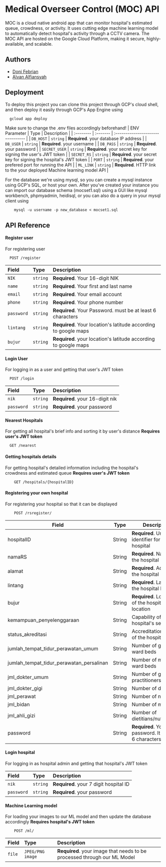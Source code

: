 
# Medical Overseer Control (MOC) API

MOC is a cloud native android app that can monitor hospital's estimated queue, crowdness, or activity. It uses cutting edge machine learning model to automatically detect hospital's activity through a CCTV camera. The MOC API are hosted on the Google Cloud Platform, making it secure, highly-available, and scalable.




## Authors

- [Doni Febrian](https://www.github.com/peepeeyanto)
- [Alvan Alfiansyah](https://www.github.com/alvansoleh)


## Deployment

To deploy this project you can clone this project through GCP's cloud shell, and then deploy it easily through GCP's App Engine using

```bash
  gcloud app deploy
```
Make sure to change the .env files accordingly beforehand!
| ENV Parameter | Type     | Description                       |
| :-------- | :------- | :-------------------------------- |
| `DB_HOST`      | `string` | **Required**. your database IP address |
| `DB_USER`      | `string` | **Required**. your username |
| `DB_PASS`      | `string` | **Required**. your password |
| `SECRET_USER`      | `string` | **Required**. your secret key for signing the user's JWT token |
| `SECRET_RS`      | `string` | **Required**. your secret key for signing the hospital's JWT token |
| `PORT`      | `string` | **Required**. your prefered port for running the API |
| `ML_LINK`      | `string` | **Required**. HTTP link to the your deployed Machine learning model API |

For the database we're using mysql, so you can create a mysql instance using GCP's SQL, or host your own. After you've created your instance you can import our database schema (mocset1.sql) using a GUI like mysql workbench, phpmyadmin, heidisql, or you can also do a query in your mysql client using
```
    mysql -u username -p new_database < mocset1.sql

```


## API Reference

#### Register user
For registering user
```http
  POST /register
```

| Field | Type     | Description                |
| :-------- | :------- | :------------------------- |
| `NIK` | `string` | **Required**. Your 16-digit NIK |
|`name`|`string`|**Required**. Your first and last name|
|`email`|`string`|**Required**. Your email account|
|`phone`|`string`|**Required**. Your phone number|
|`password`|`string`|**Required**. Your Password. must be at least 6 characters|
|`lintang`|`string`|**Required**. Your location's latitude according to google maps|
|`bujur`|`string`|**Required**. your location's latitude according to google maps|

#### Login User
For logging in as a user and getting that user's JWT token
```http
  POST /login
```

| Field | Type     | Description                       |
| :-------- | :------- | :-------------------------------- |
| `nik`      | `string` | **Required**. your 16-digit nik |
| `password`      | `string` | **Required**. your password |

#### Nearest Hospitals
For getting all hospital's brief info and sorting it by user's distance **Requires user's JWT token**
```http
  GET /nearest 
```

#### Getting hospitals details
For getting hospital's detailed information including the hospital's crowdness and estimated queue **Requires user's JWT token**
```http
    GET /hospitals/{hospitalID}
```
#### Registering your own hospital
For registering your hospital so that it can be displayed
```http
    POST /rsregister/
```

| Field                            | Type   | Description                                      |
|----------------------------------|--------|--------------------------------------------------|
| hospitalID                       | String | **Required**. Unique identifier for the hospital                |
| namaRS                           | String | **Required**. Name of the hospital                              |
| alamat                           | String | **Required**. Address of the hospital                           |
| lintang                          | String | **Required**. Latitude of the hospital location                 |
| bujur                            | String | **Required**. Longitude of the hospital location                |
| kemampuan_penyelenggaraan        | String | Capability of hospital's services                 |
| status_akreditasi                | String | Accreditation status of the hospital              |
| jumlah_tempat_tidur_perawatan_umum       | String | Number of general ward beds                  |
| jumlah_tempat_tidur_perawatan_persalinan | String | Number of maternity ward beds                |
| jml_dokter_umum                  | String | Number of general practitioners                   |
| jml_dokter_gigi                  | String | Number of dentists                                |
| jml_perawat                      | String | Number of nurses                                  |
| jml_bidan                        | String | Number of midwives                                |
| jml_ahli_gizi                    | String | Number of dietitians/nutritionists                |
| password                         | String | **Required**. Your password. It must be 6 characters or more |

#### Login hospital
For logging in as hospital admin and getting that hospital's JWT token

| Field | Type     | Description                       |
| :-------- | :------- | :-------------------------------- |
| `nik`      | `string` | **Required**. your 7 digit hospital ID |
| `password`      | `string` | **Required**. your password |

#### Machine Learning model
For loading your images to our ML model and then update the database accordingly **Requires hospital's JWT token**
```http
    POST /ml/
```
| Field | Type     | Description                       |
| :-------- | :------- | :-------------------------------- |
| `file`      | `JPEG/PNG image` | **Required**. your image that needs to be processed through our ML Model |
